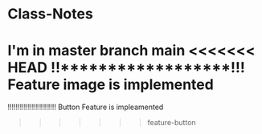 # Class-Notes
I'm in master branch main
<<<<<<< HEAD
!!******************!!!
Feature image is implemented 
=======
!!!!!!!!!!!!!!!!!!!!!!!!
Button Feature is impleamented
>>>>>>> feature-button

